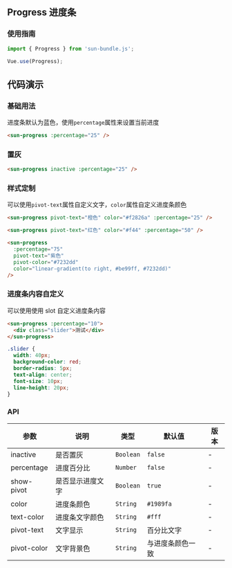 ## Progress 进度条

### 使用指南

```javascript
import { Progress } from 'sun-bundle.js';

Vue.use(Progress);
```

## 代码演示

### 基础用法

进度条默认为蓝色，使用`percentage`属性来设置当前进度

```html
<sun-progress :percentage="25" />
```

### 置灰

```html
<sun-progress inactive :percentage="25" />
```

### 样式定制

可以使用`pivot-text`属性自定义文字，`color`属性自定义进度条颜色

```html
<sun-progress pivot-text="橙色" color="#f2826a" :percentage="25" />

<sun-progress pivot-text="红色" color="#f44" :percentage="50" />

<sun-progress
  :percentage="75"
  pivot-text="紫色"
  pivot-color="#7232dd"
  color="linear-gradient(to right, #be99ff, #7232dd)"
/>
```

### 进度条内容自定义

可以使用使用 slot 自定义进度条内容

```html
<sun-progress :percentage="10">
  <div class="slider">测试</div>
</sun-progress>
```

```css
.slider {
  width: 40px;
  background-color: red;
  border-radius: 5px;
  text-align: center;
  font-size: 10px;
  line-height: 20px;
}
```

### API

| 参数        | 说明             | 类型      | 默认值           | 版本 |
| ----------- | ---------------- | --------- | ---------------- | ---- |
| inactive    | 是否置灰         | `Boolean` | `false`          | -    |
| percentage  | 进度百分比       | `Number`  | `false`          | -    |
| show-pivot  | 是否显示进度文字 | `Boolean` | `true`           | -    |
| color       | 进度条颜色       | `String`  | `#1989fa`        | -    |
| text-color  | 进度条文字颜色   | `String`  | `#fff`           | -    |
| pivot-text  | 文字显示         | `String`  | 百分比文字       | -    |
| pivot-color | 文字背景色       | `String`  | 与进度条颜色一致 | -    |
